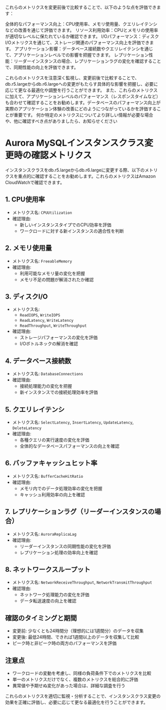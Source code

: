 これらのメトリクスを変更前後で比較することで、以下のような点を評価できます：

全体的なパフォーマンス向上：CPU使用率、メモリ使用量、クエリレイテンシなどの改善を通じて評価できます。
リソース利用効率：CPUとメモリの使用率が適切なレベルに保たれているか確認できます。
I/Oパフォーマンス：ディスクI/Oメトリクスを通じて、ストレージ関連のパフォーマンス向上を評価できます。
アプリケーション影響：データベース接続数やクエリレイテンシを通じて、アプリケーションレベルでの影響を把握できます。
レプリケーション性能：リーダーインスタンスの場合、レプリケーションラグの変化を確認することで、同期性能の向上を評価できます。

これらのメトリクスを注意深く監視し、変更前後で比較することで、db.r5.largeからdb.r6.largeへの変更がもたらす具体的な影響を把握し、必要に応じて更なる最適化や調整を行うことができます。
また、これらのメトリクスに加えて、アプリケーションレベルのパフォーマンス（レスポンスタイムなど）も合わせて確認することをお勧めします。データベースのパフォーマンス向上が実際のアプリケーション体験の改善にどのようにつながっているかを評価することが重要です。
何か特定のメトリクスについてより詳しい情報が必要な場合や、他に確認すべき点がありましたら、お知らせください

# Aurora MySQLインスタンスクラス変更時の確認メトリクス

インスタンスクラスをdb.r5.largeからdb.r6.largeに変更する際、以下のメトリクスを重点的に確認することをお勧めします。これらのメトリクスはAmazon CloudWatchで確認できます。

## 1. CPU使用率
- メトリクス名: `CPUUtilization`
- 確認理由: 
  - 新しいインスタンスタイプでのCPU効率を評価
  - ワークロードに対する新インスタンスの適合性を判断

## 2. メモリ使用量
- メトリクス名: `FreeableMemory`
- 確認理由: 
  - 利用可能なメモリ量の変化を把握
  - メモリ不足の問題が解消されたか確認

## 3. ディスクI/O
- メトリクス名: 
  - `ReadIOPS`, `WriteIOPS`
  - `ReadLatency`, `WriteLatency`
  - `ReadThroughput`, `WriteThroughput`
- 確認理由: 
  - ストレージパフォーマンスの変化を評価
  - I/Oボトルネックの解消を確認

## 4. データベース接続数
- メトリクス名: `DatabaseConnections`
- 確認理由: 
  - 接続処理能力の変化を把握
  - 新インスタンスでの接続処理効率を評価

## 5. クエリレイテンシ
- メトリクス名: `SelectLatency`, `InsertLatency`, `UpdateLatency`, `DeleteLatency`
- 確認理由: 
  - 各種クエリの実行速度の変化を評価
  - 全体的なデータベースパフォーマンスの向上を確認

## 6. バッファキャッシュヒット率
- メトリクス名: `BufferCacheHitRatio`
- 確認理由: 
  - メモリ内でのデータ処理効率の変化を把握
  - キャッシュ利用効率の向上を確認

## 7. レプリケーションラグ（リーダーインスタンスの場合）
- メトリクス名: `AuroraReplicaLag`
- 確認理由: 
  - リーダーインスタンスの同期性能の変化を評価
  - レプリケーション処理の効率向上を確認

## 8. ネットワークスループット
- メトリクス名: `NetworkReceiveThroughput`, `NetworkTransmitThroughput`
- 確認理由: 
  - ネットワーク処理能力の変化を評価
  - データ転送速度の向上を確認

## 確認のタイミングと期間

- 変更前: 少なくとも24時間分（理想的には1週間分）のデータを収集
- 変更後: 最低24時間、できれば1週間以上のデータを収集して比較
- ピーク時と非ピーク時の両方のパフォーマンスを評価

## 注意点

- ワークロードの変動を考慮し、同様の負荷条件下でのメトリクスを比較
- 単一のメトリクスだけでなく、複数のメトリクスを総合的に評価
- 異常値や予期せぬ変化があった場合は、詳細な調査を行う

これらのメトリクスを適切に監視・分析することで、インスタンスクラス変更の効果を正確に評価し、必要に応じて更なる最適化を行うことができます。
